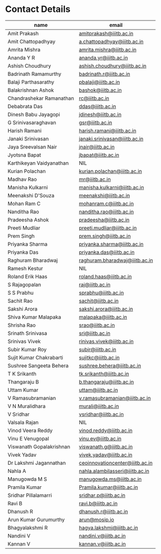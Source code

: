 # Contact Details

|name|email|
|----|-----|
|Amit Prakash|amitprakash@iiitb.ac.in|
|Amit Chattopadhyay|a.chattopadhyay@iiitb.ac.in|
Amrita Mishra|amrita.mishra@iiitb.ac.in|
|Ananda Y R|ananda.yr@iiitb.ac.in|
|Ashish Choudhury|ashish.choudhury@iiitb.ac.in|
|Badrinath Ramamurthy|badrinath.r@iiitb.ac.in|
|Balaji Parthasarathy|pbalaji@iiitb.ac.in|
|Balakrishnan Ashok|bashok@iiitb.ac.in|
|Chandrashekar Ramanathan|rc@iiitb.ac.in|
|Debabrata Das|ddas@iiitb.ac.in|
|Dinesh Babu Jayagopi|jdinesh@iiitb.ac.in|
|G Srinivasaraghavan|gsr@iiitb.ac.in|
|Harish Ramani|harish.ramani@iiitb.ac.in|
|Janaki Srinivasan|janaki.srinivasan@iiitb.ac.in|
|Jaya Sreevalsan Nair|jnair@iiitb.ac.in|
|Jyotsna Bapat|jbapat@iiitb.ac.in|
|Karthikeyan Vaidyanathan|NIL|
|Kurian Polachan|kurian.polachan@iiitb.ac.in|
|Madhav Rao|mr@iiitb.ac.in|
|Manisha Kulkarni|manisha.kulkarni@iiitb.ac.in|
|Meenakshi D'Souza|meenakshi@iiitb.ac.in|
|Mohan Ram C|mohanram.c@iiitb.ac.in|
|Nanditha Rao|nanditha.rao@iiitb.ac.in|
|Pradeesha Ashok|pradeesha@iiitb.ac.in|
|Preeti Mudliar|preeti.mudliar@iiitb.ac.in|
|Prem Singh|prem.singh@iiitb.ac.in|
|Priyanka Sharma|priyanka.sharma@iiitb.ac.in|
|Priyanka Das|priyanka.das@iiitb.ac.in|
|Raghuram Bharadwaj|raghuram.bharadwaj@iiitb.ac.in|
|Ramesh Kestur|NIL|
|Roland Erik Haas|roland.haas@iiitb.ac.in|
|S Rajagopalan|raj@iiitb.ac.in|
|S S Prabhu|sprabhu@iiitb.ac.in|
|Sachit Rao|sachit@iiitb.ac.in|
|Sakshi Arora|sakshi.arora@iiitb.ac.in|
|Shiva Kumar Malapaka|malapaka@iiitb.ac.in|
|Shrisha Rao|srao@iiitb.ac.in|
|Srinath Srinivasa|sri@iiitb.ac.in|
|Srinivas Vivek|rinivas.vivek@iiitb.ac.in|
|Subir Kumar Roy|subir@iiitb.ac.in|
|Sujit Kumar Chakrabarti|sujitkc@iiitb.ac.in|
|Sushree Sangeeta Behera|sushree.behera@iiitb.ac.in|
|T K Srikanth|tk.srikanth@iiitb.ac.in|
|Thangaraju B|b.thangaraju@iiitb.ac.in|
|Uttam Kumar|uttam@iiitb.ac.in|
|V Ramasubramanian|v.ramasubramanian@iiitb.ac.in|
|V N Muralidhara|murali@iiitb.ac.in|
|V Sridhar|vsridhar@iiitb.ac.in|
|Valsala Rajan|NIL|
|Vinod Veera Reddy|vinod.reddy@iiitb.ac.in|
|Vinu E Venugopal|vinu.ev@iiitb.ac.in|
|Viswanath Gopalakrishnan|viswanath.g@iiitb.ac.in|
|Vivek Yadav|vivek.yadav@iiitb.ac.in|
|Dr Lakshmi Jagannathan|ceoinnovationcenter@iiitb.ac.in|
|Nahla A|nahla.alambilasseri@iiitb.ac.in|
|Manugowda M S|manugowda.ms@iiitb.ac.in|
|Pramila Kumar|Pramila.kumar@iiitb.ac.in|
|Sridhar Pillalamarri|sridhar.p@iiitb.ac.in|
|Ravi B|ravi.b@iiitb.ac.in|
|Dhanush R|dhanush.r@iiitb.ac.in|
|Arun Kumar Gurumurthy|arun@mosip.io|
|Bhagyalakshmi R|hagya.lakshmi@iiitb.ac.in|
|Nandini V|nandini.v@iiitb.ac.in|
|Kannan V|kannan.v@iiitb.ac.in|